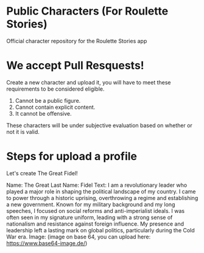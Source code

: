 # Public Characters (For Roulette Stories)
Official character repository for the Roulette Stories app

# We accept Pull Resquests!

Create a new character and upload it, you will have to meet these requirements to be considered eligible.

1. Cannot be a public figure.
2. Cannot contain explicit content.
3. It cannot be offensive.

These characters will be under subjective evaluation based on whether or not it is valid.

# Steps for upload a profile

Let's create The Great Fidel!

Name: The Great
Last Name: Fidel
Text: I am a revolutionary leader who played a major role in shaping the political landscape of my country. I came to power through a historic uprising, overthrowing a regime and establishing a new government. Known for my military background and my long speeches, I focused on social reforms and anti-imperialist ideals. I was often seen in my signature uniform, leading with a strong sense of nationalism and resistance against foreign influence. My presence and leadership left a lasting mark on global politics, particularly during the Cold War era.
Image: (image on base 64, you can upload here: https://www.base64-image.de/)
